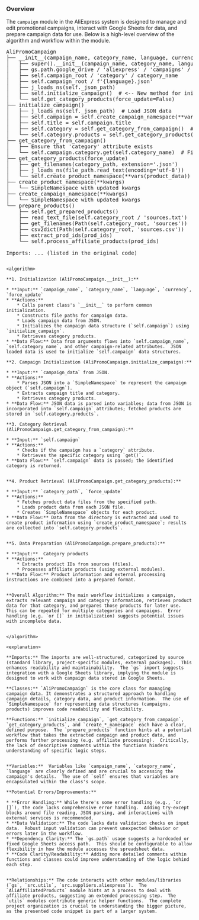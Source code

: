 ### Overview

The `campaign` module in the AliExpress system is designed to manage and edit promotional campaigns, interact with Google Sheets for data, and prepare campaign data for use. Below is a high-level overview of the algorithm and workflow within the module.
<pre>
AliPromoCampaign
├── __init__(campaign_name, category_name, language, currency, force_update)
│   ├── super().__init__(campaign_name, category_name, language, currency)
│   ├── gs.path.google_drive / 'aliexpress' / 'campaigns' / self.campaign_name
│   ├── self.campaign_root / 'category' / category_name
│   ├── self.campaign_root / f'{language}.json'
│   ├── j_loads_ns(self._json_path)
│   ├── self.initialize_campaign()  # <-- New method for initializing self.campaign
│   └── self.get_category_products(force_update=False)
├── initialize_campaign()
│   ├── j_loads_ns(self._json_path)  # Load JSON data
│   ├── self.campaign = self.create_campaign_namespace(**vars(campaign_data))  # Create SimpleNamespace object for self.campaign
│   ├── self.title = self.campaign.title
│   ├── self.category = self.get_category_from_campaign()  # Fix category retrieval
│   └── self.category.products = self.get_category_products(force_update=False) or []
├── get_category_from_campaign()
│   ├── Ensure that 'category' attribute exists
│   └── self.campaign.category.get(self.category_name)  # Fix category retrieval
├── get_category_products(force_update)
│   ├── get_filenames(category_path, extension='.json')
│   ├── j_loads_ns(file_path.read_text(encoding='utf-8'))
│   └── self.create_product_namespace(**vars(product_data))
├── create_product_namespace(**kwargs)
│   └── SimpleNamespace with updated kwargs
├── create_campaign_namespace(**kwargs)
│   └── SimpleNamespace with updated kwargs
└── prepare_products()
    ├── self.get_prepared_products()
    ├── read_text_file(self.category_root / 'sources.txt')
    ├── get_filenames(Path(self.category_root, 'sources'))
    ├── csv2dict(Path(self.category_root, 'sources.csv'))
    ├── extract_prod_ids(prod_ids)
    └── self.process_affiliate_products(prod_ids)

Imports: ... (listed in the original code)
</pre>
```

<algorithm>

**1. Initialization (AliPromoCampaign.__init__):**

* **Input:** `campaign_name`, `category_name`, `language`, `currency`, `force_update`
* **Actions:**
    * Calls parent class's `__init__` to perform common initialization.
    * Constructs file paths for campaign data.
    * Loads campaign data from JSON.
    * Initializes the campaign data structure (`self.campaign`) using `initialize_campaign`.
    * Retrieves category products.
* **Data Flow:** Data from arguments flows into `self.campaign_name`, `self.category_name`, and other campaign-related attributes.  JSON loaded data is used to initialize `self.campaign` data structures.

**2. Campaign Initialization (AliPromoCampaign.initialize_campaign):**

* **Input:** `campaign_data` from JSON.
* **Actions:**
    * Parses JSON into a `SimpleNamespace` to represent the campaign object (`self.campaign`).
    * Extracts campaign title and category.
    * Retrieves category products.
* **Data Flow:** JSON data is parsed into variables; data from JSON is incorporated into `self.campaign` attributes; fetched products are stored in `self.category.products`.

**3. Category Retrieval (AliPromoCampaign.get_category_from_campaign):**

* **Input:** `self.campaign`
* **Actions:**
    * Checks if the campaign has a `category` attribute.
    * Retrieves the specific category using `get()`.
* **Data Flow:** `self.campaign` data is passed; the identified category is returned.


**4. Product Retrieval (AliPromoCampaign.get_category_products):**

* **Input:** `category_path`, `force_update`
* **Actions:**
    * Fetches product data files from the specified path.
    * Loads product data from each JSON file.
    * Creates `SimpleNamespace` objects for each product.
* **Data Flow:** Data from the directory is extracted and used to create product information using `create_product_namespace`; results are collected into `self.category.products`.


**5. Data Preparation (AliPromoCampaign.prepare_products):**

* **Input:**  Category products
* **Actions:**
    * Extracts product IDs from sources (files).
    * Processes affiliate products (using external modules).
* **Data Flow:** Product information and external processing instructions are combined into a prepared format.


**Overall Algorithm:** The main workflow initializes a campaign, extracts relevant campaign and category information, retrieves product data for that category, and prepares those products for later use. This can be repeated for multiple categories and campaigns.  Error handling (e.g. `or []` in initialization) suggests potential issues with incomplete data.


</algorithm>

<explanation>

**Imports:** The imports are well-structured, categorized by source (standard library, project-specific modules, external packages).  This enhances readability and maintainability.  The `gs` import suggests integration with a Google Sheets library, implying the module is designed to work with campaign data stored in Google Sheets.

**Classes:** `AliPromoCampaign` is the core class for managing campaign data. It demonstrates a structured approach to handling campaign details, category data, and product information.  The use of `SimpleNamespace` for representing data structures (campaigns, products) improves code readability and flexibility.

**Functions:** `initialize_campaign`, `get_category_from_campaign`, `get_category_products`, and `create_*_namespace` each have a clear, defined purpose.  The `prepare_products` function hints at a potential workflow that takes the extracted campaign and product data, and performs further processing (e.g. affiliate processing).  Critically, the lack of descriptive comments within the functions hinders understanding of specific logic steps.


**Variables:**  Variables like `campaign_name`, `category_name`, `language` are clearly defined and are crucial to accessing the campaign's details.  The use of `self` ensures that variables are encapsulated within the class's scope.

**Potential Errors/Improvements:**

* **Error Handling:** While there's some error handling (e.g., `or []`), the code lacks comprehensive error handling.  Adding try-except blocks around file reading, JSON parsing, and interactions with external services is recommended.
* **Data Validation:** The code lacks data validation checks on input data.  Robust input validation can prevent unexpected behavior or errors later in the workflow.
* **Dependency Clarity:** The `gs.path` usage suggests a hardcoded or fixed Google Sheets access path.  This should be configurable to allow flexibility in how the module accesses the spreadsheet data.
* **Code Clarity/Readability:** Adding more detailed comments within functions and classes could improve understanding of the logic behind each step.


**Relationships:** The code interacts with other modules/libraries (`gs`, `src.utils`, `src.suppliers.aliexpress`).  The `AliAffiliatedProducts` module hints at a process to deal with affiliate products, suggesting an extended processing step.  The `utils` modules contribute generic helper functions.  The complete project organization is crucial to understanding the bigger picture, as the presented code snippet is part of a larger system.